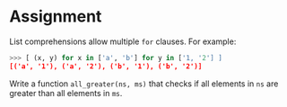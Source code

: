 # Assignment

List comprehensions allow multiple `for` clauses. For example:

```python
>>> [ (x, y) for x in ['a', 'b'] for y in ['1, '2'] ]
[('a', '1'), ('a', '2'), ('b', '1'), ('b', '2')]
```

Write a function `all_greater(ns, ms)` that checks if all elements in `ns` are greater than all elements in `ms`.
